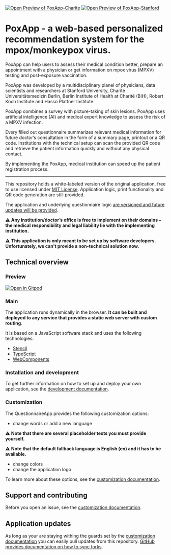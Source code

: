 [![Open Preview of PoxApp-Charite](https://badgen.net/badge/Preview/Poxapp-Charite/blue?icon=github)](https://osprspoxappcharite.z13.web.core.windows.net/)
[![Open Preview of PoxApp-Stanford](https://badgen.net/badge/Preview/Poxapp-Stanford/blue?icon=github)](https://osprspoxappstanford.z13.web.core.windows.net/)

# PoxApp - a web-based personalized recommendation system for the mpox/monkeypox virus.

PoxApp can help users to assess their medical condition better, prepare an appointment with a physician or get information on mpox virus (MPXV) testing and post-exposure vaccination. 

PoxApp was developed by a multidisciplinary planel of physicians, data scientists and researchers at Stanford University, Charité Universitätsmedizin Berlin, Berlin Institute of Health at Charité (BIH), Robert Koch Institute and Hasso Plattner Institute.

PoxApp combines a survey with picture-taking of skin lesions. PoxApp uses artificial intelligence (AI) and medical expert knowledge to assess the risk of a MPXV infection.

Every filled out questionnaire summarizes relevant medical information for future doctor’s consultation in the form of a summary page, printout or a QR code. Institutions with the technical setup can scan the provided QR code and retrieve the patient information quickly and without any physical contact.

By implementing the PoxApp, medical institution can speed up the patient registration process.

---

This repository holds a white-labeled version of the original application, free to use licensed under [MIT License](#license). Application logic, print functionality and QR code generation are still provided.

The application and underlying questionnaire logic [are versioned and future updates will be provided](#application-updates).

⚠️ **Any institution/doctor’s office is free to implement on their domains – the medical responsibility and legal liability lie with the implementing institution.**

⚠️ **This application is only meant to be set up by software developers. Unfortunately, we can't provide a non-technical solution now.**

## Technical overview

### Preview

[![Open in Gitpod](https://gitpod.io/button/open-in-gitpod.svg)](https://gitpod.io/#https://github.com/OSPRS/QuestionnaireApp)

### Main
The application runs dynamically in the browser. **It can be built and deployed to any service that provides a static web server with custom routing**.

It is based on a JavaScript software stack and uses the following technologies:

- [Stencil](https://stenciljs.com/)
- [TypeScript](https://www.typescriptlang.org/)
- [WebComponents](https://www.webcomponents.org/)

### Installation and development

To get further information on how to set up and deploy your own application, see the [development documentation](./docs/DEVELOPMENT.md).

### Customization

The QuestionnaireApp provides the following customization options:

- change words or add a new language

⚠️ **Note that there are several placeholder texts you must provide yourself.**

⚠️ **Note that the default fallback language is English (en) and it has to be available.**

- change colors
- change the application logo

To learn more about these options, see the [customization documentation](./docs/CUSTOMIZATION.md).

## Support and contributing

Before you open an issue, see the [customization documentation](./docs/CUSTOMIZATION.md).

## Application updates

As long as your are staying withing the guards set by the [customization documentation](./docs/CUSTOMIZATION.md) you can easily pull updates from this repository. [GitHub provides documentation on how to sync forks](https://help.github.com/en/github/collaborating-with-issues-and-pull-requests/syncing-a-fork).
